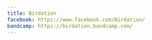 ```yaml
---
title: Birdation
facebook: https://www.facebook.com/Birdation/
bandcamp: https://birdation.bandcamp.com/
---
```

